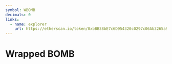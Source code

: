 ```yaml
---
symbol: WBOMB
decimals: 0
links:
  - name: explorer
    url: https://etherscan.io/token/0xbBB38bE7c6D954320c0297c06Ab3265a950CDF89
---
```


# Wrapped BOMB
